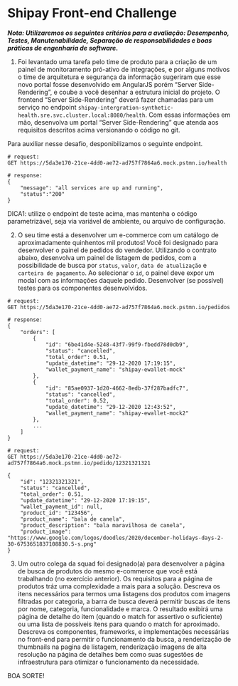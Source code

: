 # Shipay Front-end Challenge

***Nota: Utilizaremos os seguintes critérios para a avaliação: Desempenho, Testes, Manutenabilidade, Separação de responsabilidades e boas práticas de engenharia de software.***

1. Foi levantado uma tarefa pelo time de produto para a criação de um painel de monitoramento pró-ativo de integrações, e por alguns motivos o time de arquitetura e segurança da informação sugeriram que esse novo portal fosse desenvolvido em AngularJS porém “Server Side-Rendering”, e coube a você desenhar a estrutura inicial do projeto. O frontend “Server Side-Rendering” deverá fazer chamadas para um serviço no endpoint `shipay-intergration-synthetic-health.sre.svc.cluster.local:8080/health`. Com essas informações em mão, desenvolva um portal “Server Side-Rendering” que atenda aos requisitos descritos acima versionando o código no git. 

Para auxiliar nesse desafio, desponibilizamos o seguinte endpoint.

```
# request:
GET https://5da3e170-21ce-4dd0-ae72-ad757f7864a6.mock.pstmn.io/health

# response:
{
    "message": "all services are up and running",
    "status":"200"
}
```
DICA1: utilize o endpoint de teste acima, mas mantenha o código parametrizável, seja via variável de ambiente, ou arquivo de configuração.

2. O seu time está a desenvolver um e-commerce com um catálogo de aproximadamente quinhentos mil produtos! Você foi designado para desenvolver o painel de pedidos do vendedor. Utilizando o contrato abaixo, desenvolva um painel de listagem de pedidos, com a possibilidade de busca por `status`, `valor`, `data de atualização` e `carteira de pagamento`. Ao selecionar o `id`, o painel deve expor um modal com as informações daquele pedido. Desenvolver (se possível) testes para os componentes desenvolvidos.

```
# request:
GET https://5da3e170-21ce-4dd0-ae72-ad757f7864a6.mock.pstmn.io/pedidos

# response:
{
    "orders": [
        {
            "id": "6be41d4e-5248-43f7-99f9-fbedd78d0db9",
            "status": "cancelled",
            "total_order": 0.51,
            "update_datetime": "29-12-2020 17:19:15",
            "wallet_payment_name": "shipay-ewallet-mock"
        },
        {
            "id": "85ae0937-1d20-4662-8edb-37f287badfc7",
            "status": "cancelled",
            "total_order": 0.52,
            "update_datetime": "29-12-2020 12:43:52",
            "wallet_payment_name": "shipay-ewallet-mock2"
        },
        ...
    ]
}

# request:
GET https://5da3e170-21ce-4dd0-ae72-ad757f7864a6.mock.pstmn.io/pedido/12321321321

{
    "id": "12321321321",
    "status": "cancelled",
    "total_order": 0.51,
    "update_datetime": "29-12-2020 17:19:15",
    "wallet_payment_id": null,
    "product_id": "123456",
    "product_name": "bala de canela",
    "product_description": "bala maravilhosa de canela",
    "product_image": "https://www.google.com/logos/doodles/2020/december-holidays-days-2-30-6753651837108830.5-s.png"
}

```

3. Um outro colega da squad foi designado(a) para desenvolver a página de busca de produtos do mesmo e-commerce que você está trabalhando (no exercício anterior). Os requisitos para a página de produtos tráz uma complexidade a mais para a solução. Descreva os itens necessários para termos uma listagens dos produtos com imagens filtradas por categoria, a barra de busca deverá permitir buscas de itens por nome, categoria, funcionalidade e marca. O resultado exibirá uma página de detalhe do item (quando o match for assertivo o suficiente) ou uma lista de possíveis itens para quando o match for aproximado. Descreva os componentes, frameworks, e implementações necessárias no front-end para permitir o funcionamento da busca, a renderização de thumbnails na pagina de listagem, renderização imagens de alta resolução na página de detalhes bem como suas sugestões de infraestrutura para otimizar o funcionamento da necessidade.


BOA SORTE!
